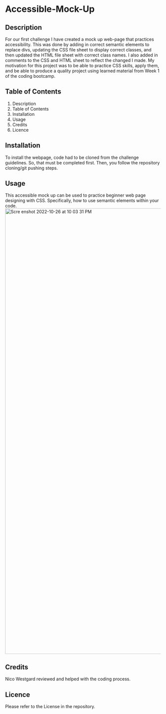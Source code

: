 # Accessible-Mock-Up

## Description 
For our first challenge I have created a mock up web-page that practices accessibility. This was done by adding in correct semantic elements to replace divs, updating the CSS file sheet to display correct classes, and then updated the HTML file sheet with correct class names. I also added in comments to the CSS and HTML sheet to reflect the changed I made. My motivation for this project was to be able to practice CSS skills, apply them, and be able to produce a quality project using learned material from Week 1 of the coding bootcamp. 

## Table of Contents
1. Description
2. Table of Contents
3. Installation
4. Usage
5. Credits
6. Licence

## Installation
To install the webpage, code had to be cloned from the challenge guidelines. So, that must be completed first. Then, you follow the repository cloning/git pushing steps. 

## Usage 
This accessible mock up can be used to practice beginner web page designing with CSS. Specifically, how to use semantic elements within your code. 
<img width="1440" alt="Scre
enshot 2022-10-26 at 10 03 31 PM" src="https://user-images.githubusercontent.com/115984242/198226986-8c7e83b6-b6fc-4ba4-b8f1-2d897c25db95.png">

## Credits
Nico Westgard reviewed and helped with the coding process.

## Licence 
Please refer to the License in the repository.

